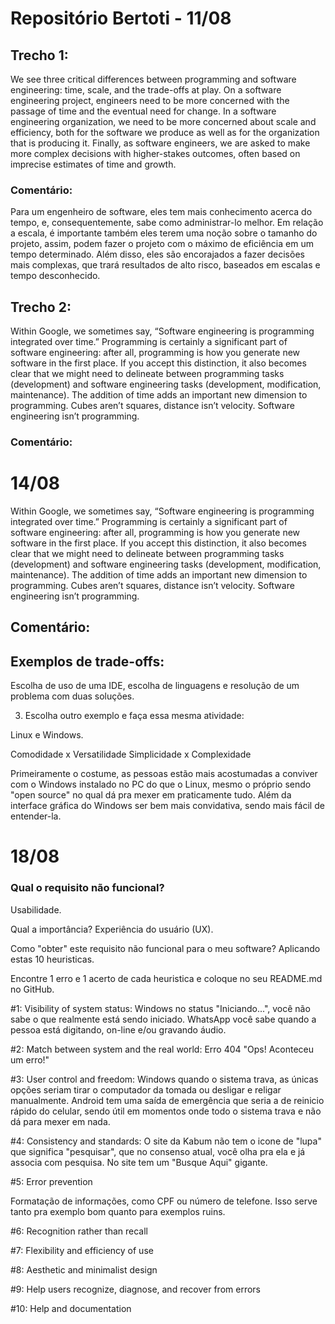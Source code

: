 # Repositório Bertoti - 11/08

## Trecho 1:

We see three critical differences between programming and software engineering: time, scale, and the trade-offs at play. On a software engineering project, engineers need to be more concerned with the passage of time and the eventual need for change. In a software engineering organization, we need to be more concerned about scale and efficiency, both for the software we produce as well as for the organization that is producing it. Finally, as software engineers, we are asked to make more complex decisions with higher-stakes outcomes, often based on imprecise estimates of time and growth.

### Comentário:

Para um engenheiro de software, eles tem mais conhecimento acerca do tempo, e, consequentemente, sabe como administrar-lo melhor.
Em relação a escala, é importante também eles terem uma noção sobre o tamanho do projeto, assim, podem fazer o projeto com o máximo de eficiência em um tempo determinado.
Além disso, eles são encorajados a fazer decisões mais complexas, que trará resultados de alto risco, baseados em escalas e tempo desconhecido.

## Trecho 2:

Within Google, we sometimes say, “Software engineering is programming integrated over time.” Programming is certainly a significant part of software engineering: after all, programming is how you generate new software in the first place. If you accept this distinction, it also becomes clear that we might need to delineate between programming tasks (development) and software engineering tasks (development, modification, maintenance). The addition of time adds an important new dimension to programming. Cubes aren’t squares, distance isn’t velocity. Software engineering isn’t programming.

### Comentário:

# 14/08

Within Google, we sometimes say, “Software engineering is programming integrated over time.” Programming is certainly a significant part of software engineering: after all, programming is how you generate new software in the first place. If you accept this distinction, it also becomes clear that we might need to delineate between programming tasks (development) and software engineering tasks (development, modification, maintenance). The addition of time adds an important new dimension to programming. Cubes aren’t squares, distance isn’t velocity. Software engineering isn’t programming.

## Comentário:

## Exemplos de trade-offs:

Escolha de uso de uma IDE, escolha de linguagens e resolução de um problema com duas soluções.

3) Escolha outro exemplo e faça essa mesma atividade:

Linux e Windows.

Comodidade x Versatilidade
Simplicidade x Complexidade

Primeiramente o costume, as pessoas estão mais acostumadas a conviver com o Windows instalado no PC do que o Linux, mesmo o próprio sendo "open source" no qual dá pra mexer em praticamente tudo.
Além da interface gráfica do Windows ser bem mais convidativa, sendo mais fácil de entender-la.

# 18/08

### Qual o requisito não funcional? 
Usabilidade.

Qual a importância?
Experiência do usuário (UX).

Como "obter" este requisito não funcional para o meu software?
Aplicando estas 10 heuristicas.

Encontre 1 erro e 1 acerto de cada heuristica e coloque no seu README.md no GitHub.

#1: Visibility of system status:
Windows no status "Iniciando...", você não sabe o que realmente está sendo iniciado.
WhatsApp você sabe quando a pessoa está digitando, on-line e/ou gravando áudio.

#2: Match between system and the real world:
Erro 404
"Ops! Aconteceu um erro!"

#3: User control and freedom:
Windows quando o sistema trava, as únicas opções seriam tirar o computador da tomada ou desligar e religar manualmente.
Android tem uma saída de emergência que seria a de reinicio rápido do celular, sendo útil em momentos onde todo o sistema trava e não dá para mexer em nada.

#4: Consistency and standards:
O site da Kabum não tem o icone de "lupa" que significa "pesquisar", que no consenso atual, você olha pra ela e já associa com pesquisa. No site tem um "Busque Aqui" gigante.

#5: Error prevention

Formatação de informações, como CPF ou número de telefone. Isso serve tanto pra exemplo bom quanto para exemplos ruins.

#6: Recognition rather than recall


#7: Flexibility and efficiency of use

#8: Aesthetic and minimalist design

#9: Help users recognize, diagnose, and recover from errors

#10: Help and documentation

